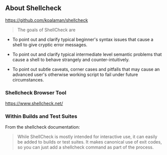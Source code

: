 ## About Shellcheck

https://github.com/koalaman/shellcheck

> The goals of ShellCheck are

* To point out and clarify typical beginner's syntax issues that cause a shell to give cryptic error messages.

* To point out and clarify typical intermediate level semantic problems that cause a shell to behave strangely and counter-intuitively.

* To point out subtle caveats, corner cases and pitfalls that may cause an advanced user's otherwise working script to fail under future circumstances.

### Shellcheck Browser Tool

https://www.shellcheck.net/

### Within Builds and Test Suites

From the shellcheck documentation:

> While ShellCheck is mostly intended for interactive use, it can easily be added to builds or test suites. It makes canonical use of exit codes, so you can just add a shellcheck command as part of the process.

